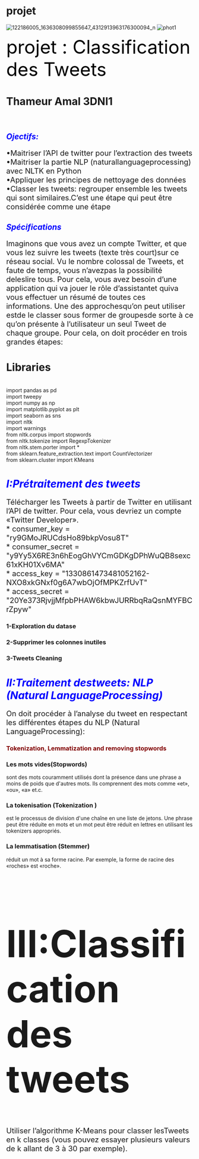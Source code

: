 # projet
![122186005_1636308099855647_4312913963176300094_n](https://user-images.githubusercontent.com/48862467/102668018-2f9cd900-418b-11eb-85ac-47df8a5eec6c.jpg) 
![phot1](https://user-images.githubusercontent.com/48862467/102668108-696ddf80-418b-11eb-8bc3-ce00bce6dcf6.png)
<div class="alert alert-warning"> <label style=" font-size: 50px;"> <span style="color:black" >projet : Classification des Tweets</span></label> 
    <h1>Thameur Amal 3DNI1</h1>

</div><br>

<i><h2><span style="color:blue" >Ojectifs:</span></h2></i>
<p style=" font-size: 20px;">•Maitriser l’API de twitter pour l’extraction des tweets<br>
•Maitriser la partie NLP (naturallanguageprocessing) avec NLTK en Python<br>
•Appliquer les principes de nettoyage des données<br>
•Classer les tweets: regrouper ensemble les tweets qui sont similaires.C’est une étape qui peut être considérée comme une étape <br>
</p>
<i><h2><span style="color:blue" >Spécifications</span></h2></i>
<p style=" font-size: 20px;">
Imaginons que vous avez  un compte Twitter, et que vous lez suivre les tweets (texte très court)sur ce réseau social. Vu le nombre colossal de Tweets, et faute de temps, vous n’avezpas la possibilité deleslire  tous.  Pour  cela,  vous  avez  besoin d’une application qui va jouer le rôle d’assistantet quiva  vous effectuer un résumé de toutes ces informations. Une des approchesqu’on peut utiliser estde le classer sous former de groupesde sorte à ce qu’on présente à l’utilisateur un seul Tweet de chaque groupe. Pour cela, on doit procéder en trois grandes étapes:
</p>

    

  <h1> Libraries </h1><br>
import pandas as pd <br>
import tweepy<br>
import numpy as np<br>
import matplotlib.pyplot as plt<br>
import seaborn as sns <br>
import nltk <br>
import warnings <br>
from nltk.corpus import stopwords <br>
from nltk.tokenize import RegexpTokenizer <br>
from nltk.stem.porter import * <br>
from sklearn.feature_extraction.text import CountVectorizer <br>
from sklearn.cluster import KMeans <br>

<div class="alert alert-info">
    <i><h1><span style="color:blue" > I:Prétraitement des  tweets</span></h1></i>
</div>
  <p style=" font-size: 20px;">
  Télécharger  les Tweets à partir de Twitter en utilisant l’API de twitter. Pour cela, vous devriez un compte «Twitter Developer».<br>
* consumer_key = "ry9GMoJRUCdsHo89bkpVosu8T" <br>
* consumer_secret = "y9Yy5X6RE3n6hEogGhVYCmGDKgDPhWuQB8sexc61xKH01Xv6MA" <br>
* access_key = "1330861473481052162-NXO8xkGNxf0g6A7wbOjOfMPKZrfUvT" <br>
* access_secret = "20Ye373RjvjjMfpbPHAW6kbwJURRbqRaQsnMYFBCrZpyw"<br>
    </p> 
    <h3> 1-Exploration du datase</h3> 
     <h3>2-Supprimer les colonnes inutiles</h3>
     <h3>3-Tweets Cleaning</h3>
<div class="alert alert-info">
    <i><h1><span style="color:blue" > II:Traitement destweets: NLP (Natural LanguageProcessing)</span></h1></i>
</div>     
<p style=" font-size: 20px;"> On doit procéder à l’analyse du tweet en respectant les différentes étapes du NLP (Natural LanguageProcessing):</p>
<h3><span style="color:Maroon" > Tokenization, Lemmatization and removing stopwords </span></h3>
<p style=" font-size: 20px;"> <h3 >Les mots vides(Stopwords)</h3> sont des mots couramment utilisés dont la présence dans une phrase a moins de poids que d'autres mots. Ils comprennent des mots comme «et», «ou», «a» et.c.</p>
<p style=" font-size: 20px;"><h3>La tokenisation (Tokenization )</h3>est le processus de division d'une chaîne en une liste de jetons. Une phrase peut être réduite en mots et un mot peut être réduit en lettres en utilisant les tokenizers appropriés.</p>
     
   <p style=" font-size: 20px;"> <h3>La lemmatisation (Stemmer)</h3>réduit un mot à sa forme racine. Par exemple, la forme de racine des «roches» est  «roche».</p>
   <div class="alert alert-info">
      <label style=" font-size: 50px;"> <h1>III:Classification des tweets</h1></label>
   </div>
   <p style=" font-size: 20px;"> Utiliser l’algorithme K-Means pour  classer  lesTweets  en k classes  (vous  pouvez  essayer  plusieurs valeurs de k allant de 3 à 30 par exemple).</p>
    

